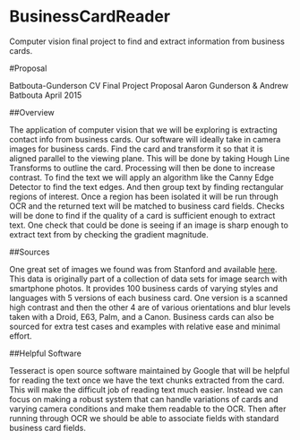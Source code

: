 # BusinessCardReader
Computer vision final project to find and extract information from business cards.

#Proposal

Batbouta-Gunderson CV Final Project Proposal
Aaron Gunderson & Andrew Batbouta
April 2015

##Overview

The application of computer vision that we will be exploring is extracting contact info from business cards. Our software will ideally take in camera images for business cards. Find the card and transform it so that it is aligned parallel to the viewing plane. This will be done by taking Hough Line Transforms to outline the card. Processing will then be done to increase contrast. To find the text we will apply an algorithm like the Canny Edge Detector to find the text edges. And then group text by finding rectangular regions of interest. Once a region has been isolated it will be run through OCR and the returned text will be matched to business card fields. Checks will be done to find if the quality of a card is sufficient enough to extract text. One check that could be done is seeing if an image is sharp enough to extract text from by checking the gradient magnitude. 

##Sources

One great set of images we found was from Stanford and available [here](http://web.cs.wpi.edu/~claypool/mmsys-dataset/2011/stanford/mvs_images/business_cards.html). This data is originally part of a collection of data sets for image search with smartphone photos. It provides 100 business cards of varying styles and languages with 5 versions of each business card. One version is a scanned high contrast and then the other 4 are of various orientations and blur levels taken with a Droid, E63, Palm, and a Canon. 
Business cards can also be sourced for extra test cases and examples with relative ease and minimal effort.

##Helpful Software

Tesseract is open source software maintained by Google that will be helpful for reading the text once we have the text chunks extracted from the card. This will make the difficult job of reading text much easier. Instead we can focus on making a robust system that can handle variations of cards and varying camera conditions and make them readable to the OCR. Then after running through OCR we should be able to associate fields with standard business card fields.
